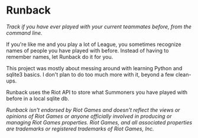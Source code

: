 # Runback

_Track if you have ever played with your current teammates before, from the command line._

If you're like me and you play a lot of League, you sometimes recognize names of people you have played with before. Instead of having to remember names, let Runback do it for you.

This project was mostly about messing around with learning Python and sqlite3 basics. I don't plan to do too much more with it, beyond a few clean-ups. 

Runback uses the Riot API to store what Summoners you have played with before in a local sqlite db. 

_Runback isn't endorsed by Riot Games and doesn't reflect the views or opinions of Riot Games or anyone officially involved in producing or managing Riot Games properties. Riot Games, and all associated properties are trademarks or registered trademarks of Riot Games, Inc._